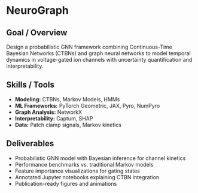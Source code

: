 # NeuroGraph

## Goal / Overview

Design a probabilistic GNN framework combining Continuous-Time Bayesian Networks (CTBNs) and graph neural networks to model temporal dynamics in voltage-gated ion channels with uncertainty quantification and interpretability.

## Skills / Tools

- **Modeling:** CTBNs, Markov Models, HMMs
- **ML Frameworks:** PyTorch Geometric, JAX, Pyro, NumPyro
- **Graph Analysis:** NetworkX
- **Interpretability:** Captum, SHAP
- **Data:** Patch clamp signals, Markov kinetics

## Deliverables

- Probabilistic GNN model with Bayesian inference for channel kinetics
- Performance benchmarks vs. traditional Markov models
- Feature importance visualizations for gating states
- Annotated Jupyter notebooks explaining CTBN integration
- Publication-ready figures and animations

